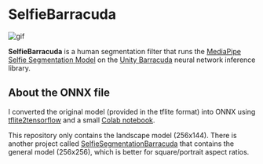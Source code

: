 SelfieBarracuda
===============

![gif](https://user-images.githubusercontent.com/343936/122239428-e3451280-cefb-11eb-8f77-1633226477c3.gif)

**SelfieBarracuda** is a human segmentation filter that runs the
[MediaPipe Selfie Segmentation Model] on the [Unity Barracuda] neural network
inference library.

[MediaPipe Selfie Segmentation Model]:
  https://google.github.io/mediapipe/solutions/selfie_segmentation.html

[Unity Barracuda]:
  https://docs.unity3d.com/Packages/com.unity.barracuda@latest

About the ONNX file
-------------------

I converted the original model (provided in the tflite format) into ONNX using
[tflite2tensorflow] and a small [Colab notebook].

[tflite2tensorflow]: https://github.com/PINTO0309/tflite2tensorflow
[Colab notebook]:
  https://colab.research.google.com/drive/1t40C-cS3q1AYMj8Vpq4pUqdX0XfLr537?usp=sharing

This repository only contains the landscape model (256x144). There is
another project called [SelfieSegmentationBarracuda] that contains the general
model (256x256), which is better for square/portrait aspect ratios.

[SelfieSegmentationBarracuda]:
  https://github.com/creativeIKEP/SelfieSegmentationBarracuda
